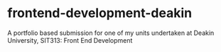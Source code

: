 # frontend-development-deakin
A portfolio based submission for one of my units undertaken at Deakin University, SIT313: Front End Development
